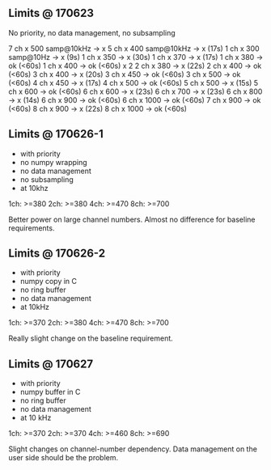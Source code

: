 
Limits @ 170623
-------------------------------------
No priority, no data management, no subsampling

7 ch x 500 samp@10kHz -> x
5 ch x 400 samp@10kHz -> x (17s)
1 ch x 300 samp@10Hz  -> x (9s)
1 ch x 350            -> x (30s)
1 ch x 370            -> x (17s)
1 ch x 380            -> ok (<60s)
1 ch x 400            -> ok (<60s) x 2
2 ch x 380            -> x (22s)
2 ch x 400            -> ok (<60s)
3 ch x 400            -> x (20s)
3 ch x 450            -> ok (<60s)
3 ch x 500            -> ok (<60s)
4 ch x 450            -> x (17s)
4 ch x 500            -> ok (<60s)
5 ch x 500            -> x (15s)
5 ch x 600            -> ok (<60s)
6 ch x 600            -> x (23s)
6 ch x 700            -> x (23s)
6 ch x 800            -> x (14s)
6 ch x 900            -> ok (<60s)
6 ch x 1000           -> ok (<60s)
7 ch x 900            -> ok (<60s)
8 ch x 900            -> x (22s)
8 ch x 1000           -> ok (<60s)


Limits @ 170626-1
---------------------

- with priority
- no numpy wrapping
- no data management
- no subsampling
- at 10khz

1ch: >=380
2ch: >=380
4ch: >=470
8ch: >=700

Better power on large channel numbers.
Almost no difference for baseline requirements.


Limits @ 170626-2
--------------------

- with priority
- numpy copy in C
- no ring buffer
- no data management
- at 10kHz

1ch: >=370
2ch: >=380
4ch: >=470
8ch: >=700

Really slight change on the baseline requirement.


Limits @ 170627
-------------------

- with priority
- numpy buffer in C
- no ring buffer
- no data management
- at 10 kHz

1ch: >=370
2ch: >=370
4ch: >=460
8ch: >=690

Slight changes on channel-number dependency.
Data management on the user side should be the problem.
